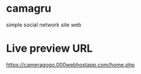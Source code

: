 # camagru
simple social network site web

# Live preview URL
https://cameragogo.000webhostapp.com/home.php
